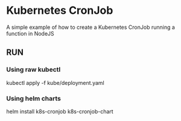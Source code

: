 # Kubernetes CronJob

A simple example of how to create a Kubernetes CronJob running a function in NodeJS

## RUN

### Using raw kubectl

kubectl apply -f kube/deployment.yaml

### Using helm charts

helm install k8s-cronjob k8s-cronjob-chart
